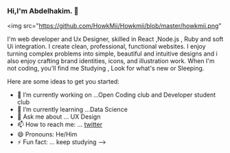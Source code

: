 ### Hi,I'm Abdelhakim. 👋
<img src="https://github.com/HowkMii/Howkmii/blob/master/howkmii.png"

I'm web developer and Ux Designer, skilled in React ,Node.js , Ruby and soft Ui integration.
I create clean, professional, functional websites. I enjoy turning complex problems into simple, beautiful and intuitive designs and i also enjoy crafting brand identities, icons, and illustration work. When I'm not coding, you'll find me Studying , Look for what's new or Sleeping.

Here are some ideas to get you started:

- 🔭 I’m currently working on ...Open Coding club and Developer student club
- 🌱 I’m currently learning ...Data Science
- 💬 Ask me about ... UX Design 
- 📫 How to reach me: ... [twitter](https://twitter.com/HowkMii)
- 😄 Pronouns: He/Him
- ⚡ Fun fact: ... keep studying
-->
